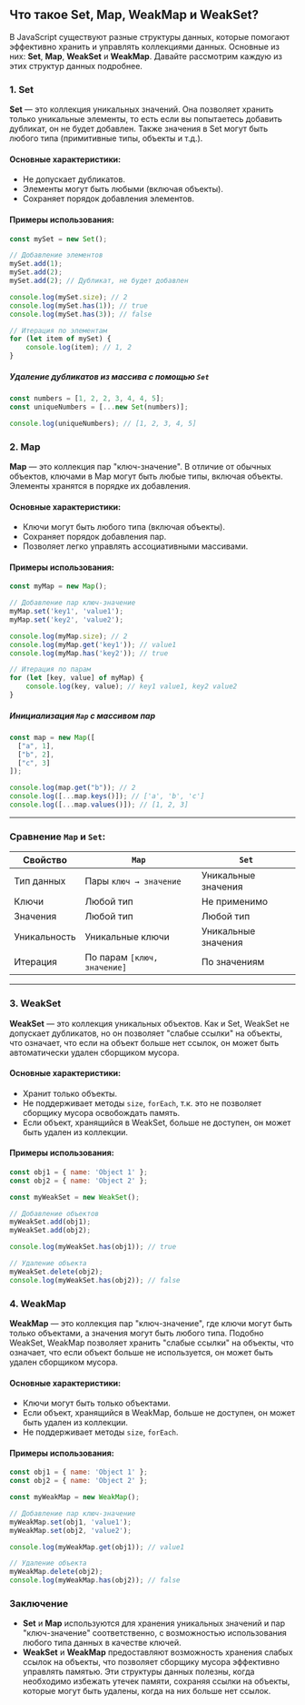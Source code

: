 ## Что такое Set, Map, WeakMap и WeakSet?

В JavaScript существуют разные структуры данных, которые помогают эффективно хранить и управлять коллекциями данных. Основные из них: **Set**, **Map**, **WeakSet** и **WeakMap**. Давайте рассмотрим каждую из этих структур данных подробнее.

### 1. Set

**Set** — это коллекция уникальных значений. Она позволяет хранить только уникальные элементы, то есть если вы попытаетесь добавить дубликат, он не будет добавлен. Также значения в Set могут быть любого типа (примитивные типы, объекты и т.д.).

#### Основные характеристики:
- Не допускает дубликатов.
- Элементы могут быть любыми (включая объекты).
- Сохраняет порядок добавления элементов.

#### Примеры использования:
```javascript
const mySet = new Set();

// Добавление элементов
mySet.add(1);
mySet.add(2);
mySet.add(2); // Дубликат, не будет добавлен

console.log(mySet.size); // 2
console.log(mySet.has(1)); // true
console.log(mySet.has(3)); // false

// Итерация по элементам
for (let item of mySet) {
    console.log(item); // 1, 2
}
```

##### Удаление дубликатов из массива с помощью `Set`
```javascript
const numbers = [1, 2, 2, 3, 4, 4, 5];
const uniqueNumbers = [...new Set(numbers)];

console.log(uniqueNumbers); // [1, 2, 3, 4, 5]
```

### 2. Map

**Map** — это коллекция пар "ключ-значение". В отличие от обычных объектов, ключами в Map могут быть любые типы, включая объекты. Элементы хранятся в порядке их добавления.

#### Основные характеристики:
- Ключи могут быть любого типа (включая объекты).
- Сохраняет порядок добавления пар.
- Позволяет легко управлять ассоциативными массивами.

#### Примеры использования:
```javascript
const myMap = new Map();

// Добавление пар ключ-значение
myMap.set('key1', 'value1');
myMap.set('key2', 'value2');

console.log(myMap.size); // 2
console.log(myMap.get('key1')); // value1
console.log(myMap.has('key2')); // true

// Итерация по парам
for (let [key, value] of myMap) {
    console.log(key, value); // key1 value1, key2 value2
}
```

##### Инициализация `Map` с массивом пар
```javascript
const map = new Map([
  ["a", 1],
  ["b", 2],
  ["c", 3]
]);

console.log(map.get("b")); // 2
console.log([...map.keys()]); // ['a', 'b', 'c']
console.log([...map.values()]); // [1, 2, 3]
```

---

### Сравнение `Map` и `Set`:
| Свойство          | `Map`                        | `Set`                     |
|--------------------|------------------------------|---------------------------|
| Тип данных         | Пары `ключ → значение`       | Уникальные значения       |
| Ключи              | Любой тип                   | Не применимо              |
| Значения           | Любой тип                   | Любой тип                 |
| Уникальность       | Уникальные ключи            | Уникальные значения       |
| Итерация           | По парам `[ключ, значение]` | По значениям              |

---

### 3. WeakSet

**WeakSet** — это коллекция уникальных объектов. Как и Set, WeakSet не допускает дубликатов, но он позволяет "слабые ссылки" на объекты, что означает, что если на объект больше нет ссылок, он может быть автоматически удален сборщиком мусора.

#### Основные характеристики:
- Хранит только объекты.
- Не поддерживает методы `size`, `forEach`, т.к. это не позволяет сборщику мусора освобождать память.
- Если объект, хранящийся в WeakSet, больше не доступен, он может быть удален из коллекции.

#### Примеры использования:
```javascript
const obj1 = { name: 'Object 1' };
const obj2 = { name: 'Object 2' };

const myWeakSet = new WeakSet();

// Добавление объектов
myWeakSet.add(obj1);
myWeakSet.add(obj2);

console.log(myWeakSet.has(obj1)); // true

// Удаление объекта
myWeakSet.delete(obj2);
console.log(myWeakSet.has(obj2)); // false
```

### 4. WeakMap

**WeakMap** — это коллекция пар "ключ-значение", где ключи могут быть только объектами, а значения могут быть любого типа. Подобно WeakSet, WeakMap позволяет хранить "слабые ссылки" на объекты, что означает, что если объект больше не используется, он может быть удален сборщиком мусора.

#### Основные характеристики:
- Ключи могут быть только объектами.
- Если объект, хранящийся в WeakMap, больше не доступен, он может быть удален из коллекции.
- Не поддерживает методы `size`, `forEach`.

#### Примеры использования:
```javascript
const obj1 = { name: 'Object 1' };
const obj2 = { name: 'Object 2' };

const myWeakMap = new WeakMap();

// Добавление пар ключ-значение
myWeakMap.set(obj1, 'value1');
myWeakMap.set(obj2, 'value2');

console.log(myWeakMap.get(obj1)); // value1

// Удаление объекта
myWeakMap.delete(obj2);
console.log(myWeakMap.has(obj2)); // false
```

### Заключение

- **Set** и **Map** используются для хранения уникальных значений и пар "ключ-значение" соответственно, с возможностью использования любого типа данных в качестве ключей.
- **WeakSet** и **WeakMap** предоставляют возможность хранения слабых ссылок на объекты, что позволяет сборщику мусора эффективно управлять памятью. Эти структуры данных полезны, когда необходимо избежать утечек памяти, сохраняя ссылки на объекты, которые могут быть удалены, когда на них больше нет ссылок.